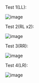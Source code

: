Test 1(LL):

![image](https://github.com/user-attachments/assets/c5ad97c3-d626-4102-91d0-2c6aa5d2576e)

Test 2(RL x2):

![image](https://github.com/user-attachments/assets/abe44ce4-1656-4d7a-9973-addabf3461e2)

Test 3(RR):

![image](https://github.com/user-attachments/assets/e074b657-f2ea-4c3c-8717-ed2641fcfcab)

Test 4(LR):

![image](https://github.com/user-attachments/assets/3c0e0488-d3ec-4812-9904-926e6b3ec933)
